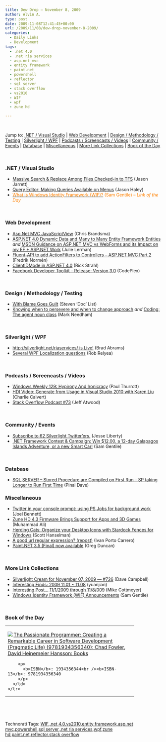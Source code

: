 ```yaml
---
title: Dew Drop – November 8, 2009
author: Alvin A.
type: post
date: 2009-11-08T12:41:45+00:00
url: /2009/11/08/dew-drop-november-8-2009/
categories:
  - Daily Links
  - Development
tags:
  - .net 4.0
  - .net ria services
  - asp.net mvc
  - entity framework
  - paint.net
  - powershell
  - reflector
  - sql server
  - stack overflow
  - vs2010
  - WIF
  - wpf
  - zune hd

---
```

&#160;

Jump to: [.NET / Visual Studio][1] | [Web Development][2] | [Design / Methodology / Testing][3] | [Silverlight / WPF][4] | [Podcasts / Screencasts / Videos][5] | [Community / Events][6] | [Database][7] | [Miscellaneous][8] | [More Link Collections][9] | [Book of the Day][10] 

&#160;

### <a name="dotnet"></a>.NET / Visual Studio

  * [Massive Search & Replace Among Files Checked-in to TFS][11] (Jason Jarrett)
  * [Query Editor: Making Queries Available on Menus][12] (Jason Haley)
  * [<font color="#ff8000">What is Windows Identity Framework (WIF)?</font>][13] <font color="#ff8000">(Sam Gentile) <em>– Link of the Day</em></font>

&#160;

### <a name="web"></a>Web Development

  * [Asp.Net MVC JavaScriptView][14] (Chris Brandsma)
  * [ASP.NET 4.0 Dynamic Data and Many to Many Entity Framework Entities][15] _and_&#160;[MSDN Guidance on ASP.NET MVC vs WebForms and its Impact on my EF + ASP.NET Work][16] (Julie Lerman)
  * [Fluent-API to add ActionFilters to Controllers – ASP.NET MVC Part 2][17] (Fredrik Normén)
  * [ClientIDMode in ASP.NET 4.0][18] (Rick Strahl)
  * [Facebook Developer Toolkit &#8211; Release: Version 3.0][19] (CodePlex)

&#160;

### <a name="design"></a>Design / Methodology / Testing

  * [With Blame Goes Guilt][20] (Steven ‘Doc’ List)
  * [Knowing when to persevere and when to change approach][21] _and_&#160;[Coding: The agent noun class][22] (Mark Needham)

&#160;

### <a name="silverlight"></a>Silverlight / WPF

  * [http://silverlight.net/riaservices/ is Live!][23] (Brad Abrams)
  * [Several WPF Localization questions][24] (Rob Relyea)

&#160;

### <a name="podcasts"></a>Podcasts / Screencasts / Videos

  * [Windows Weekly 129: Hypirony And Ironicracy][25] (Paul Thurrott)
  * [HDI Video: Generate from Usage in Visual Studio 2010 with Karen Liu][26] (Charlie Calvert)
  * [Stack Overflow Podcast #73][27] (Jeff Atwood)

&#160;

### <a name="events"></a>Community / Events

  * [Subscribe to 62 Silverlight Twitter’ers.][28] (Jesse Liberty)
  * [.NET Framework Contest & Campaign: Win $12,00, a 12-day Galapagos Islands Adventure, or a new Smart Car!][29] (Sam Gentile)

&#160;

### <a name="db"></a>Database

  * [SQL SERVER – Stored Procedure are Compiled on First Run – SP taking Longer to Run First Time][30] (Pinal Dave)

<a name="sp"></a>

### <a name="misc"></a>Miscellaneous

  * [Twitter in your console prompt: using PS Jobs for background work][31] (Joel Bennett)
  * [Zune HD 4.3 Firmware Brings Support for Apps and 3D Games][32] (Muhammad Ali)
  * [Herding Cats: Organize your Desktop Icons with Stardock Fences for Windows][33] (Scott Hanselman)
  * [A good url regular expression? (repost)][34] (Ivan Porto Carrero)
  * [Paint.NET 3.5 (Final) now available][35] (Greg Duncan)

&#160;

### <a name="links"></a>More Link Collections

  * [Silverlight Cream for November 07, 2009 &#8212; #726][36] (Dave Campbell)
  * [Interesting Finds: 2009 11.01 ~ 11.08][37] (yuanjian)
  * [Interesting Post&#8230; 11/1/2009 through 11/8/009][38] (Mike Cottmeyer)
  * [Windows Identity Framework (WIF) Announcements][39] (Sam Gentile)

&#160;

### <a name="book"></a>Book of the Day

<div style="padding-bottom: 0px; margin: 0px; padding-left: 0px; padding-right: 0px; display: inline; float: none; padding-top: 0px" id="scid:7dc1bd33-94bd-46fd-a20b-0131235bcd47:0140031e-d3bd-4265-98d4-4860d292e9ea" class="wlWriterSmartContent">
  <table cellspacing="0" cellpadding="2" width="400" border="0" unselectable="on">
    <tr>
      <td valign="top" width="400">
        <p>
          <a title="The Passionate Programmer: Creating a Remarkable Career in Software Development (Pragmatic Life) (9781934356340): Chad Fowler, David Heinemeier Hansson: Books" href="http://www.amazon.com/exec/obidos/ASIN/1934356344/alvinashcraft-20"><img data-recalc-dims="1" decoding="async" src="https://i0.wp.com/images.amazon.com/images/P/1934356344.01.MZZZZZZZ.jpg?w=660" border="0" align="left" style="float:left" />The Passionate Programmer: Creating a Remarkable Career in Software Development (Pragmatic Life) (9781934356340): Chad Fowler, David Heinemeier Hansson: Books</a>
        </p>
        
        <p>
          <b>ISBN</b>: 1934356344<br /><b>ISBN-13</b>: 9781934356340
        </p>
      </td>
    </tr>
  </table>
</div>

&#160;

<div style="padding-bottom: 0px; margin: 0px; padding-left: 0px; padding-right: 0px; display: inline; float: none; padding-top: 0px" id="scid:C16BAC14-9A3D-4c50-9394-FBFEF7A93539:70bc87d1-8919-4dd3-93ba-1f10355297c9" class="wlWriterSmartContent">
  <!--dotnetkickit-->
</div>

&#160;

<div style="padding-bottom: 0px; margin: 0px; padding-left: 0px; padding-right: 0px; display: inline; float: none; padding-top: 0px" id="scid:0767317B-992E-4b12-91E0-4F059A8CECA8:db7806a6-9c9a-42ed-8987-7e51d995540f" class="wlWriterSmartContent">
  Technorati Tags: <a href="http://technorati.com/tags/WIF" rel="tag">WIF</a>,<a href="http://technorati.com/tags/.net+4.0" rel="tag">.net 4.0</a>,<a href="http://technorati.com/tags/vs2010" rel="tag">vs2010</a>,<a href="http://technorati.com/tags/entity+framework" rel="tag">entity framework</a>,<a href="http://technorati.com/tags/asp.net+mvc" rel="tag">asp.net mvc</a>,<a href="http://technorati.com/tags/powershell" rel="tag">powershell</a>,<a href="http://technorati.com/tags/sql+server" rel="tag">sql server</a>,<a href="http://technorati.com/tags/.net+ria+services" rel="tag">.net ria services</a>,<a href="http://technorati.com/tags/wpf" rel="tag">wpf</a>,<a href="http://technorati.com/tags/zune+hd" rel="tag">zune hd</a>,<a href="http://technorati.com/tags/paint.net" rel="tag">paint.net</a>,<a href="http://technorati.com/tags/reflector" rel="tag">reflector</a>,<a href="http://technorati.com/tags/stack+overflow" rel="tag">stack overflow</a>
</div>

<div class="wlWriterHeaderFooter" style="margin:0px; padding:0px 0px 0px 0px;">
  <p>
    <br /> </div>

 [1]: https://morningdew-bpc6g3a0fgaxdxcu.eastus2-01.azurewebsites.net/#dotnet
 [2]: https://morningdew-bpc6g3a0fgaxdxcu.eastus2-01.azurewebsites.net/#web
 [3]: https://morningdew-bpc6g3a0fgaxdxcu.eastus2-01.azurewebsites.net/#design
 [4]: https://morningdew-bpc6g3a0fgaxdxcu.eastus2-01.azurewebsites.net/#silverlight
 [5]: https://morningdew-bpc6g3a0fgaxdxcu.eastus2-01.azurewebsites.net/#podcasts
 [6]: https://morningdew-bpc6g3a0fgaxdxcu.eastus2-01.azurewebsites.net/#events
 [7]: https://morningdew-bpc6g3a0fgaxdxcu.eastus2-01.azurewebsites.net/#db
 [8]: https://morningdew-bpc6g3a0fgaxdxcu.eastus2-01.azurewebsites.net/#misc
 [9]: https://morningdew-bpc6g3a0fgaxdxcu.eastus2-01.azurewebsites.net/#links
 [10]: https://morningdew-bpc6g3a0fgaxdxcu.eastus2-01.azurewebsites.net/#book
 [11]: http://elegantcode.com/2009/11/07/massive-search-replace-among-files-checked-in-to-tfs/
 [12]: http://jasonhaley.com/blog/post.aspx?id=c58f8b4c-483e-4b27-a4f7-2e5d002bfb98
 [13]: http://feedproxy.google.com/~r/SamGentile/~3/thYgdRXGJzM/
 [14]: http://elegantcode.com/2009/11/07/asp-net-mvc-javascriptview/
 [15]: http://thedatafarm.com/blog/asp-net/asp-net-4-0-dynamic-data-and-many-to-many-entity-framework-entities/
 [16]: http://thedatafarm.com/blog/asp-net/msdn-guidance-on-asp-net-mvc-vs-webforms-and-it-rsquo-s-impact-on-my-ef-asp-net-work/
 [17]: http://weblogs.asp.net/fredriknormen/archive/2009/11/07/fluent-api-to-add-actionfilters-to-controllers-asp-net-mvc-part-2.aspx
 [18]: http://feedproxy.google.com/~r/RickStrahl/~3/C5bcs5HHyj8/54760.aspx
 [19]: http://facebooktoolkit.codeplex.com/Release/ProjectReleases.aspx?ReleaseId=35534
 [20]: http://www.stevenlist.com/blog/2009/11/07/withblamegoesguilt/
 [21]: http://feedproxy.google.com/~r/MarkNeedham/~3/J6lCw6dpv_s/
 [22]: http://feedproxy.google.com/~r/MarkNeedham/~3/WT5Gn_SwPG8/
 [23]: http://blogs.msdn.com/brada/archive/2009/11/07/http-silverlight-net-riaservices-is-live.aspx
 [24]: http://blogs.windowsclient.net/rob_relyea/archive/2009/11/07/several-wpf-localization-questions.aspx
 [25]: http://www.winsupersite.com/paul/podcast.asp#129
 [26]: http://blogs.msdn.com/charlie/archive/2009/11/07/hdi-video-generate-from-usage-with-karen-liu.aspx
 [27]: http://blog.stackoverflow.com/2009/11/podcast-73/
 [28]: http://feedproxy.google.com/~r/JesseLiberty-SilverlightGeek/~3/FM11jjo1d64/subscribe-to-62-silverlight-twitter-ers.aspx
 [29]: http://feedproxy.google.com/~r/SamGentile/~3/x9DoylFOlJI/
 [30]: http://blog.sqlauthority.com/2009/11/08/sql-server-stored-procedure-are-compiled-on-first-run-sp-taking-longer-to-run-first-time/
 [31]: http://huddledmasses.org/twitter-in-your-console-prompt-using-ps-jobs-for-background-work/
 [32]: http://feedproxy.google.com/~r/RedmondPie/~3/WgKil2xo9uU/
 [33]: http://feedproxy.google.com/~r/ScottHanselman/~3/-sPcg8aSXEk/HerdingCatsOrganizeYourDesktopIconsWithStardockFencesForWindows.aspx
 [34]: http://feedproxy.google.com/~r/casualjim/~3/pD0LEvxDzFY/
 [35]: http://coolthingoftheday.blogspot.com/2009/11/paintnet-35-final-now-available.html
 [36]: http://geekswithblogs.net/WynApseTechnicalMusings/archive/2009/11/07/136119.aspx
 [37]: http://weblogs.asp.net/yuanjian/archive/2009/11/07/interesting-finds-2009-11-01-11-08.aspx
 [38]: http://feedproxy.google.com/~r/LeadingAgile/~3/hJW7JMGwBQ0/interesting-post-1112009-through-118009.html
 [39]: http://feedproxy.google.com/~r/SamGentile/~3/yAHKhtl9wxQ/